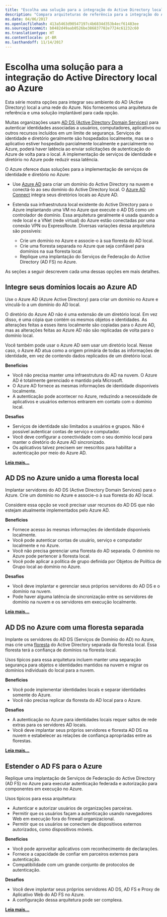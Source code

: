 ```yaml
---
title: "Escolha uma solução para a integração do Active Directory local ao Azure."
description: "Compara arquiteturas de referência para a integração do Active Directory local ao Azure."
ms.date: 04/06/2017
ms.openlocfilehash: 413a5463d90547197c4b6834d353b4ecf61483ee
ms.sourcegitcommit: b0482d49aab0526be386837702e7724c61232c60
ms.translationtype: HT
ms.contentlocale: pt-BR
ms.lasthandoff: 11/14/2017
---
```

# <a name="choose-a-solution-for-integrating-on-premises-active-directory-with-azure"></a>Escolha uma solução para a integração do Active Directory local ao Azure

Esta série mostra opções para integrar seu ambiente do AD (Active Directory) local a uma rede do Azure. Nós fornecemos uma arquitetura de referência e uma solução implantável para cada opção.

Muitas organizações usam [AD DS (Active Directory Domain Services)][active-directory-domain-services] para autenticar identidades associadas a usuários, computadores, aplicativos ou outros recursos incluídos em um limite de segurança. Serviços de identidade e diretório geralmente são hospedados localmente, mas se o aplicativo estiver hospedado parcialmente localmente e parcialmente no Azure, poderá haver latência ao enviar solicitações de autenticação do Azure de volta para o local. A implementação de serviços de identidade e diretório no Azure pode reduzir essa latência.

O Azure oferece duas soluções para a implementação de serviços de identidade e diretório no Azure: 

* Use [Azure AD][azure-active-directory] para criar um domínio do Active Directory na nuvem e conectá-lo ao seu domínio do Active Directory local. O [Azure AD Connect][azure-ad-connect] integra seus diretórios locais ao Azure AD.

* Estenda sua infraestrutura local existente do Active Directory para o Azure implantando uma VM no Azure que execute o AD DS como um controlador de domínio. Essa arquitetura geralmente é usada quando a rede local e a VNet (rede virtual) do Azure estão conectadas por uma conexão VPN ou ExpressRoute. Diversas variações dessa arquitetura são possíveis: 

    - Crie um domínio no Azure e associe-o à sua floresta do AD local.
    - Crie uma floresta separada no Azure que seja confiável para domínios na sua floresta local.
    - Replique uma implantação do Serviços de Federação do Active Directory (AD FS) no Azure. 

As seções a seguir descrevem cada uma dessas opções em mais detalhes.

## <a name="integrate-your-on-premises-domains-with-azure-ad"></a>Integre seus domínios locais ao Azure AD

Use o Azure AD (Azure Active Directory) para criar um domínio no Azure e vinculá-lo a um domínio do AD local. 

O diretório do Azure AD não é uma extensão de um diretório local. Em vez disso, é uma cópia que contém os mesmos objetos e identidades. As alterações feitas a esses itens localmente são copiadas para o Azure AD, mas as alterações feitas ao Azure AD não são replicadas de volta para o domínio local.

Você também pode usar o Azure AD sem usar um diretório local. Nesse caso, o Azure AD atua como a origem primária de todas as informações de identidade, em vez de contendo dados replicados de um diretório local.


**Benefícios**

* Você não precisa manter uma infraestrutura do AD na nuvem. O Azure AD é totalmente gerenciado e mantido pela Microsoft.
* O Azure AD fornece as mesmas informações de identidade disponíveis localmente.
* A autenticação pode acontecer no Azure, reduzindo a necessidade de aplicativos e usuários externos entrarem em contato com o domínio local.

**Desafios**

* Serviços de identidade são limitados a usuários e grupos. Não é possível autenticar contas de serviço e computador.
* Você deve configurar a conectividade com o seu domínio local para manter o diretório do Azure AD sincronizado. 
* Os aplicativos talvez precisem ser reescritos para habilitar a autenticação por meio do Azure AD.

**[Leia mais…][aad]**

## <a name="ad-ds-in-azure-joined-to-an-on-premises-forest"></a>AD DS no Azure unido a uma floresta local

Implantar servidores do AD DS (Active Directory Domain Services) para o Azure. Crie um domínio no Azure e associe-o à sua floresta do AD local. 

Considere essa opção se você precisar usar recursos do AD DS que não estejam atualmente implementados pelo Azure AD. 

**Benefícios**

* Fornece acesso às mesmas informações de identidade disponíveis localmente.
* Você pode autenticar contas de usuário, serviço e computador localmente e no Azure.
* Você não precisa gerenciar uma floresta do AD separada. O domínio no Azure pode pertencer à floresta local.
* Você pode aplicar a política de grupo definida por Objetos de Política de Grupo local ao domínio no Azure.

**Desafios**

* Você deve implantar e gerenciar seus próprios servidores do AD DS e o domínio na nuvem.
* Pode haver alguma latência de sincronização entre os servidores de domínio na nuvem e os servidores em execução localmente.

**[Leia mais…][ad-ds]**

## <a name="ad-ds-in-azure-with-a-separate-forest"></a>AD DS no Azure com uma floresta separada

Implante os servidores do AD DS (Serviços de Domínio do AD) no Azure, mas crie uma [floresta][ad-forest-defn] do Active Directory separada da floresta local. Essa floresta terá a confiança de domínios na floresta local.

Usos típicos para essa arquitetura incluem manter uma separação segurança para objetos e identidades mantidos na nuvem e migrar os domínios individuais do local para a nuvem.

**Benefícios**

* Você pode implementar identidades locais e separar identidades somente do Azure.
* Você não precisa replicar da floresta do AD local para o Azure.

**Desafios**

* A autenticação no Azure para identidades locais requer saltos de rede extras para os servidores AD locais.
* Você deve implantar seus próprios servidores e floresta AD DS na nuvem e estabelecer as relações de confiança apropriadas entre as florestas.

**[Leia mais…][ad-ds-forest]**

## <a name="extend-ad-fs-to-azure"></a>Estender o AD FS para o Azure

Replique uma implantação de Serviços de Federação do Active Directory (AD FS) no Azure para executar autenticação federada e autorização para componentes em execução no Azure. 

Usos típicos para essa arquitetura:

* Autenticar e autorizar usuários de organizações parceiras.
* Permitir que os usuários façam a autenticação usando navegadores Web em execução fora do firewall organizacional.
* Permitir que os usuários se conectem de dispositivos externos autorizados, como dispositivos móveis. 

**Benefícios**

* Você pode aproveitar aplicativos com reconhecimento de declarações.
* Fornece a capacidade de confiar em parceiros externos para autenticação.
* Compatibilidade com um grande conjunto de protocolos de autenticação.

**Desafios**

* Você deve implantar seus próprios servidores AD DS, AD FS e Proxy de Aplicativo Web do AD FS no Azure.
* A configuração dessa arquitetura pode ser complexa.

**[Leia mais…][adfs]**

<!-- links -->

[aad]: ./azure-ad.md
[ad-ds]: ./adds-extend-domain.md
[ad-ds-forest]: ./adds-forest.md
[ad-forest-defn]: https://msdn.microsoft.com/library/ms676906.aspx
[adfs]: ./adfs.md

[active-directory-domain-services]: https://technet.microsoft.com/library/dd448614.aspx
[azure-active-directory]: /azure/active-directory-domain-services/active-directory-ds-overview
[azure-ad-connect]: /azure/active-directory/active-directory-aadconnect
